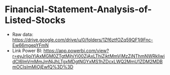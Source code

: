 # Financial-Statement-Analysis-of-Listed-Stocks
- Raw data: https://drive.google.com/drive/u/0/folders/1Zf6ztfOZq59QF1j9Fnc-Ew66mgepYFmN
- Link Power BI: https://app.powerbi.com/view?r=eyJrIjoiYjAxMGM0ZTgtMjhiYi00ZjAxLThiZjktMmViMzZjNThmNWRkIiwidCI6ImVmMmJmNjJhLTgxMDgtNGYxMS1hZDcxLWQ2MmU1ZDM2MDBmOCIsImMiOjEwfQ%3D%3D
